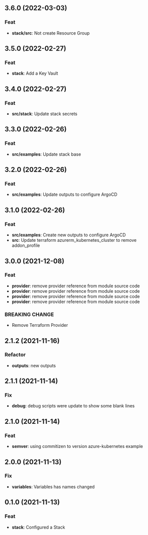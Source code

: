 ## 3.6.0 (2022-03-03)

### Feat

- **stack/src**: Not create Resource Group

## 3.5.0 (2022-02-27)

### Feat

- **stack**: Add a Key Vault

## 3.4.0 (2022-02-27)

### Feat

- **src/stack**: Update stack secrets

## 3.3.0 (2022-02-26)

### Feat

- **src/examples**: Update stack base

## 3.2.0 (2022-02-26)

### Feat

- **src/examples**: Update outputs to configure ArgoCD

## 3.1.0 (2022-02-26)

### Feat

- **src/examples**: Create new outputs to configure ArgoCD
- **src**: Update terraform azurerm_kubernetes_cluster to remove addon_profile

## 3.0.0 (2021-12-08)

### Feat

- **provider**: remove provider reference from module source code
- **provider**: remove provider reference from module source code
- **provider**: remove provider reference from module source code
- **provider**: remove provider reference from module source code

### BREAKING CHANGE

- Remove Terraform Provider

## 2.1.2 (2021-11-16)

### Refactor

- **outputs**: new outputs

## 2.1.1 (2021-11-14)

### Fix

- **debug**: debug scripts were update to show some blank lines

## 2.1.0 (2021-11-14)

### Feat

- **semver**: using commitizen to version azure-kubernetes example

## 2.0.0 (2021-11-13)

### Fix

- **variables**: Variables has names changed

## 0.1.0 (2021-11-13)

### Feat

- **stack**: Configured a Stack
